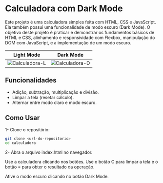 # Calculadora com Dark Mode
Este projeto é uma calculadora simples feita com HTML, CSS e JavaScript. Ela também possui uma funcionalidade de modo escuro (Dark Mode). 
O objetivo deste projeto é praticar e demonstrar os fundamentos básicos de HTML e CSS, alinhamento e responsividade com Flexbox, manipulação do DOM com JavaScript, e a implementação de um modo escuro.

| Light Mode | Dark Mode |
|:-----------------------------:|:-----------------------------:|
| ![Calculadora-L](https://github.com/user-attachments/assets/941bd175-a5ab-4a8a-80c8-52bd9b1f7ac6) | ![Calculadora-D](https://github.com/user-attachments/assets/333f1b3a-5ad1-4972-bbed-08254c5c3c0b) |


## Funcionalidades
- Adição, subtração, multiplicação e divisão.
- Limpar a tela (resetar cálculo).
- Alternar entre modo claro e modo escuro.

## Como Usar

1- Clone o repositório:

  ```bash
  git clone <url-do-repositorio>
  cd calculadora
  ``` 
2- Abra o arquivo index.html no navegador.

Use a calculadora clicando nos botões. Use o botão C para limpar a tela e o botão = para obter o resultado da operação.

Ative o modo escuro clicando no botão Dark Mode.
